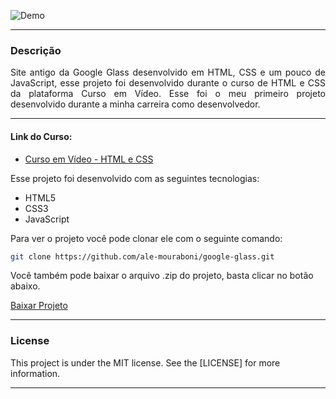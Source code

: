 ![Demo](readme/demo.gif)

---

<div style="text-align: justify">

### Descrição
Site antigo da Google Glass desenvolvido em HTML, CSS e um pouco de JavaScript, esse projeto foi desenvolvido durante o curso de HTML e CSS da plataforma Curso em Vídeo. Esse foi o meu primeiro projeto desenvolvido durante a minha carreira como desenvolvedor.

</div>

---

#### Link do Curso:

* [Curso em Vídeo - HTML e CSS](https://www.cursoemvideo.com/course/html5/)

Esse projeto foi desenvolvido com as seguintes tecnologias:
* HTML5
* CSS3
* JavaScript

Para ver o projeto você pode clonar ele com o seguinte comando:    

```sh
git clone https://github.com/ale-mouraboni/google-glass.git
```  
  
Você também pode baixar o arquivo .zip do projeto, basta clicar no botão abaixo.  
  
[Baixar Projeto](https://github.com/ale-mouraboni/hdc-agency/archive/refs/heads/main.zip)

---

### License
This project is under the MIT license. See the [LICENSE] for more information.

---
